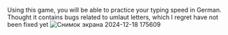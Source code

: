 Using this game, you will be able to practice your typing speed in German.
Thought it contains bugs related to umlaut letters, which I regret have not been fixed yet
![Снимок экрана 2024-12-18 175609](https://github.com/user-attachments/assets/7e50acc3-a99d-4a51-bd29-da8c40d38c33)
